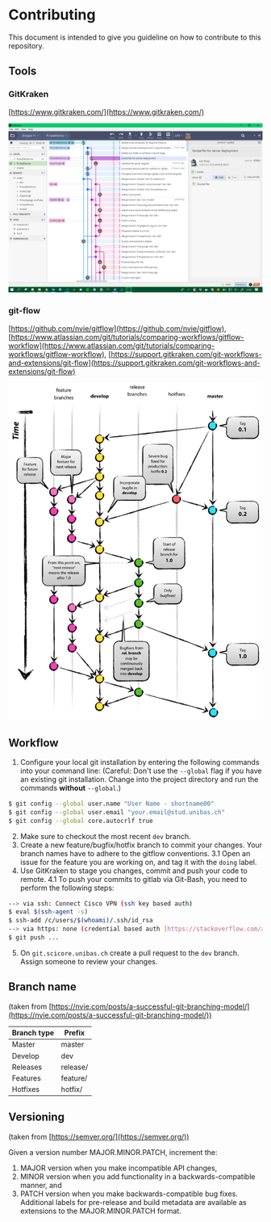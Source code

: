 # Contributing
This document is intended to give you guideline on how to contribute to this repository.

## Tools
### GitKraken
[https://www.gitkraken.com/](https://www.gitkraken.com/)

![GitKraken Screenshot](assets/other/gitkraken.png)


### git-flow
[https://github.com/nvie/gitflow](https://github.com/nvie/gitflow), [https://www.atlassian.com/git/tutorials/comparing-workflows/gitflow-workflow](https://www.atlassian.com/git/tutorials/comparing-workflows/gitflow-workflow), [https://support.gitkraken.com/git-workflows-and-extensions/git-flow](https://support.gitkraken.com/git-workflows-and-extensions/git-flow)

![git-flow branch diagram](assets/other/branching_model.png)


## Workflow
1. Configure your local git installation by entering the following commands into your command line:
(Careful: Don't use the ``--global`` flag if you have an existing git installation. Change into the project directory and run the commands **without** ``--global``.)  
```sh
$ git config --global user.name "User Name - shortname00"
$ git config --global user.email "your.email@stud.unibas.ch"
$ git config --global core.autocrlf true
```
2. Make sure to checkout the most recent ``dev`` branch.
3. Create a new feature/bugfix/hotfix branch to commit your changes. Your branch names have to adhere to the gitflow conventions.
3.1 Open an issue for the feature you are working on, and tag it with the ``doing`` label.
4. Use GitKraken to stage you changes, commit and push your code to remote. 
4.1 To push your commits to gitlab via Git-Bash, you need to perform the following steps:  
```sh
--> via ssh: Connect Cisco VPN (ssh key based auth)
$ eval $(ssh-agent -s)
$ ssh-add /c/users/$(whoami)/.ssh/id_rsa
--> via https: none (credential based auth [https://stackoverflow.com/a/5343146](https://stackoverflow.com/a/5343146))
$ git push ...  
```
5. On ``git.scicore.unibas.ch`` create a pull request to the ``dev`` branch. Assign someone to review your changes.


## Branch name
(taken from [https://nvie.com/posts/a-successful-git-branching-model/](https://nvie.com/posts/a-successful-git-branching-model/))

| Branch type            | Prefix          |
| --------------- | ------------- |
| Master  | master  |
| Develop  | dev  |
| Releases  | release/  |
| Features  | feature/  |
| Hotfixes  | hotfix/  |


## Versioning
(taken from [https://semver.org/](https://semver.org/))

Given a version number MAJOR.MINOR.PATCH, increment the:
1. MAJOR version when you make incompatible API changes,
2. MINOR version when you add functionality in a backwards-compatible manner, and
3. PATCH version when you make backwards-compatible bug fixes.
Additional labels for pre-release and build metadata are available as extensions to the MAJOR.MINOR.PATCH format.
